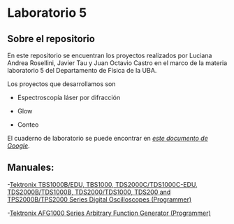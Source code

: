 # Laboratorio 5

## Sobre el repositorio

En este repositorio se encuentran los proyectos realizados por Luciana Andrea Rosellini, Javier Tau y Juan Octavio Castro en el marco de la materia laboratorio 5 del Departamento de Física de la UBA.

Los proyectos que desarrollamos son

- Espectroscopía láser por difracción

- Glow

- Conteo

El cuaderno de laboratorio se puede encontrar en [*este documento de Google*](https://docs.google.com/document/d/1-5tvXqQ4lKJvNjaP8EFcdAosCTmPT13_5cLZoIv6zjE/edit?usp=sharing).

## Manuales:
-[Tektronix TBS1000B/EDU, TBS1000, TDS2000C/TDS1000C-EDU,
TDS2000B/TDS1000B, TDS2000/TDS1000, TDS200 and
TPS2000B/TPS2000 Series Digital Oscilloscopes (Programmer)](https://marceluda.github.io/python-para-fisicos/tuto/labo2/05_instrumentacion/TBS1000-B-EDU-TDS2000-B-C-TDS1000-B-C-EDU-TDS200-TPS2000-Programmer_EN-US-RevA.pdf)

-[Tektronix AFG1000 Series
Arbitrary Function Generator (Programmer)](https://marceluda.github.io/python-para-fisicos/tuto/labo2/05_instrumentacion/AFG1000-Programmer-Manual-EN-077112901-RevA.pdf)

